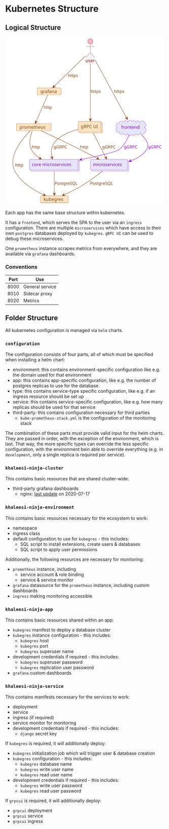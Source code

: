 # Kubernetes Structure

## Logical Structure

![Kubernetes Logical Structure](/documentation/images/folder-structure/kubernetes-logical-structure.svg)

Each app has the same base structure within kubernetes.

It has a `frontend`, which serves the SPA to the user via an `ingress` configuration.
There are multiple `microservices` which have access to their own `postgres` databases deployed by `kubegres`.
`gRPC UI` can be used to debug these microservices.

One `prometheus` instance scrapes metrics from everywhere, and they are available via `grafana` dashboards.

### Conventions

| Port | Use             |
|------|-----------------|
| 8000 | General service |
| 8010 | Sidecar proxy   |
| 8020 | Metrics         |

## Folder Structure

All kubernetes configuration is managed via `helm` charts.

### `configuration`

The configuration consists of four parts, all of which must be specified when installing a helm chart:

* environment: this contains environment-specific configuration like e.g. the domain used for that environment
* app: this contains app-specific configuration, like e.g. the number of postgres replicas to use for the database
* type: this contains service-type specific configuration, like e.g. if an ingress resource should be set up
* service: this contains service-specific configuration, like e.g. how many replicas should be used for that service
* third-party: this contains configuration necessary for third parties
  * `kube-prometheus-stack.yml` is the configuration of the monitoring stack

The combination of these parts must provide valid input for the helm charts.
They are passed in order, with the exception of the environment, which is last.
That way, the more specific types can override the less specific configuration, with the environment bein able to override everything (e.g. in `development`, only a single replica is required per service).

### `khaleesi-ninja-cluster`

This contains basic resources that are shared cluster-wide:

* third-party grafana dashboards
  * nginx: [last update](https://github.com/nginxinc/nginx-prometheus-exporter/tree/master/grafana) on 2020-07-17

### `khaleesi-ninja-environment`

This contains basic resources necessary for the ecosystem to work:

* namespace
* ingress class
* default configuration to use for `kubegres` - this includes:
  * SQL script to install extensions, create users & databases
  * SQL script to apply user permissions
  
Additionally, the following resources are necessary for monitoring:

* `prometheus` instance, including
  * service account & role binding
  * service & service monitor
* `grafana` datasource for the `prometheus` instance, including custom dashboards
* `ingress` making monitoring accessible
    
### `khaleesi-ninja-app`

This contains basic resources shared within an app:

* `kubegres` manifest to deploy a database cluster
* `kubegres` instance configuration - this includes:
  * `kubegres` host
  * `kubegres` port
  * `kubegres` superuser name
* development credentials if required - this includes:
  * `kubegres` superuser password
  * `kubegres` replication user password
* `grafana` custom dashboards

### `khaleesi-ninja-service`

This contains manifests necessary for the services to work:

* deployment
* service
* ingress (if required)
* service monitor for monitoring
* development credentials if required - this includes:
  * `django` secret key

If `kubegres` is required, it will additionally deploy:

* `kubegres` initialization job which will trigger user & database creation
* `kubegres` configuration - this includes:
  * `kubegres` database name
  * `kubegres` write user name
  * `kubegres` read user name
* development credentials if required - this includes:
  * `kubegres` write user password
  * `kubegres` read user password

If `grpcui` is required, it will additionally deploy:

* `grpcui` deployment
* `grpcui` service
* `grpcui` ingress
